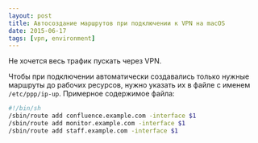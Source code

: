 ```yaml
---
layout: post
title: Автосоздание маршрутов при подключении к VPN на macOS
date: 2015-06-17
tags: [vpn, environment]
---
```

Не хочется весь трафик пускать через VPN.

Чтобы при подключении автоматически создавались только нужные маршруты до рабочих ресурсов, нужно указать их в файле с именем `/etc/ppp/ip-up`. Примерное содержимое файла:

```bash
#!/bin/sh
/sbin/route add confluence.example.com -interface $1
/sbin/route add monitor.example.com -interface $1
/sbin/route add staff.example.com -interface $1
```
